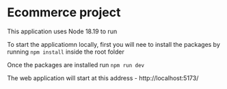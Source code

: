 # Ecommerce project

This application uses Node 18.19 to run

To start the applicatiomn locally, first you will nee to install the packages by running `npm install` inside the root folder

Once the packages are installed run `npm run dev`

The web application will start at this address - http://localhost:5173/
